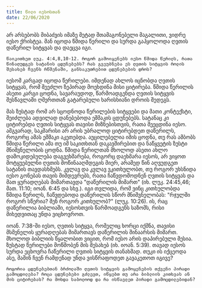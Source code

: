 ```yaml
---
title: წილი იესოსთან
date: 22/06/2020
---
```


არ არსებობს მიბაძვის იმაზე მეტად შთამაგონებელი მაგალითი, ვიდრე იესო ქრისტეა. მან იცოდა წმიდა წერილი და სურდა გაჰყოლოდა ღვთის დაწერილ სიტყვას და დაეცვა იგი.

`წაიკითხეთ ლუკ. 4:4,8,10-12. როგორ გამოიყენებს იესო წმიდა წერილს, რათა წინაღუდგეს სატანის ცდუნებებს? რას გვეუბნება ეს ღვთის სიტყვის როლის შესახებ ჩვენს რწმენაში, განსაკუთრებით ცდუნებების დროს?`

იესომ კარგად იცოდა წერილები. იმდენად ახლოს იცნობდა ღვთის სიტყვას, რომ შეეძლო ზეპირად მოეხდინა მისი ციტირება. წმიდა წერილის ასეთი კარგი ცოდნა, სავარაუდოდ, წარმოადგენდა ღვთის სიტყვის შესწავლაში ღმერთთან გატარებული ხარისხიანი დროის შედეგს.

მას ზუსტად რომ არ სცოდნოდა წერილების სიტყვები და მათი კონტექსტი, შეიძლება ადვილად დანებებოდა ეშმაკის ცდუნებებს. სატანაც კი ციტირებდა ღვთის სიტყვას თავისი მიზნებისთვის, რათა შეეცდინა იესო. ამგვარად, საკმარისი არ არის უბრალოდ ციტირებდეთ დაწერილს, როგორც ამას ეშმაკი აკეთებდა. აუცილებელია იმის ცოდნა, თუ რას ამბობს წმიდა წერილი ამა თუ იმ საკითხთან დაკავშირებით და ნაწყვეტის ზუსტი მნიშვნელობის ცოდნა. წმიდა წერილთან მხოლოდ ასეთი ახლო დამოკიდებულება დაგვეხმარება, როგორც დაეხმარა იესოს, არ ვიყოთ მოტყუებულნი ღვთის მოწინააღმდეგის მიერ, არამედ წინ აღვუდგეთ სატანის თავდასხმებს. კვლავ და კვლავ ვკითხულობთ, თუ როგორ უხსნიდა იესო გონებას თავის მიმდევრებს, რათა ჩაწვდომოდნენ ღვთის სიტყვას და მათ ყურადღებას მიმართავდა "დაწერილის მიმართ" (იხ. ლუკ. 24:45,46; მათ. 11:10; იოან. 6:45 და სხვ.). იგი თვლიდა, რომ ვინც კითხულობდა წმიდა წერილს, ჩაწვდებოდა დაწერილის სწორ მნიშვნელობას: "რჯულში როგორ სწერია? შენ როგორ კითხულობ?" (ლუკ. 10:26). ის, რაც დაწერილია ბიბლიაში, იესოსთვის წარმოადგენს საზომს, რისი მიხედვითაც უნდა ვიცხოვროთ.

იოან. 7:38-ში იესო, ღვთის სიტყვა, რომელიც ხორცი იქმნა, თავისი მსმენელის ყურადღებას მიმართავს დაწერილის შინაარსის მიმართ. მხოლოდ ბიბლიის წყალობით ვიცით, რომ იესო არის დაპირებული მესია. ზუსტად წერილები მოწმობენ მის შესახებ (იხ. იოან. 5:39). თავად იესოს სურდა ეცხოვრა ჩაწერილი ღვთის სიტყვის თანახმად. თუკი ის იქცეოდა ასე, მაშინ ჩვენ რამდენად უნდა ვისწრაფოდეთ გავაკეთოთ იგივე?

`როგორია ცდუნებებთან ბრძოლაში ღვთის სიტყვის გამოყენების თქვენი პირადი გამოცდილება? როცა ცდუნებები გძლევთ, იწყებთ თუ არა ბიბლიის კითხვას ან მის ციტირებას? რა მოხდა საბოლოოდ და რა ისწავლეთ პირადი გამოცდილებიდან?`